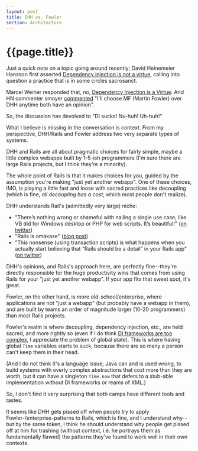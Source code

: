 ```yaml
---
layout: post
title: DHH vs. Fowler
section: Architecture
---
```


{{page.title}}
==============

Just a quick note on a topic going around recently; David Heinemeier Hansson first asserted [Dependency injection is not a virtue](http://david.heinemeierhansson.com/2012/dependency-injection-is-not-a-virtue.html), calling into question a practice that is in some circles sacrosanct.

Marcel Weiher responded that, no, [Dependency Injection is a Virtue](http://blog.metaobject.com/2013/01/dependency-injection-is-virtue.html). And HN commenter smoyer [commented](http://news.ycombinator.com/item?id=5020525) "I'll choose MF (Martin Fowler) over DHH anytime both have an opinion".

So, the discussion has devolved to "DI sucks! Nu-huh! Uh-huh!"

What I believe is missing in the conversation is context. From my perspective, DHH/Rails and Fowler address two very separate types of systems.

DHH and Rails are all about pragmatic choices for fairly simple, maybe a little complex webapps built by 1-5-ish programmers (I'm sure there are large Rails projects, but I think they're a minority).

The whole point of Rails is that it makes choices for you, guided by the assumption you're making "just yet another webapp". One of these choices, IMO, is playing a little fast and loose with sacred practices like decoupling (which is fine, *all decoupling has a cost*, which most people don't realize).

DHH understands Rail's (admittedly very large) niche:

* "There’s nothing wrong or shameful with nailing a single use case, like VB did for Windows desktop or PHP for web scripts. It’s beautiful!" ([on twitter](https://twitter.com/dhh/status/284952366317461504))
* "Rails is omakase" ([blog post](http://david.heinemeierhansson.com/2012/rails-is-omakase.html))
* "This nonsense (using transaction scripts) is what happens when you actually start believing that “Rails should be a detail” in your Rails app" ([on twitter](https://twitter.com/dhh/status/282965246547750912))

DHH's opinions, and Rails's approach here, are perfectly fine--they're directly responsible for the huge productivity wins that comes from using Rails for your "just yet another webapp". If your app fits that sweet spot, it's great.

Fowler, on the other hand, is more old-school/enterprise, where applications are not "just a webapp" (but probably have a webapp in them), and are built by teams an order of magnitude larger (10-20 programmers) than most Rails projects.

Fowler's realm is where decoupling, dependency injection, etc., are held sacred, and more rightly so (even if I do think [DI frameworks are too complex](http://draconianoverlord.com/2011/03/17/frameworkless-di.html), I appreciate the problem of global state). This is where having global `Time` variables starts to suck, because there are so many a person can't keep them in their head.

(And I do not think it's a language issue; Java can and is used wrong, to build systems with overly complex abstractions that cost more than they are worth, but it can have a singleton `Time.now` that defers to a stub-able implementation without DI frameworks or reams of XML.)

So, I don't find it very surprising that both camps have different tools and tastes.

It seems like DHH gets pissed off when people try to apply Fowler-/enterprise-patterns to Rails, which is fine, and I understand why--but by the same token, I think he should understand why people get pissed off at him for trashing (without context, i.e. he portrays them as fundamentally flawed) the patterns they've found to work well in their own contexts. 

